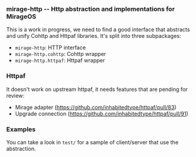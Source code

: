 ### mirage-http -- Http abstraction and implementations for MirageOS

This is a work in progress, we need to find a good interface that abstracts and unify Cohttp and Httpaf libraries.
It's split into three subpackages:

* `mirage-http`: HTTP interface
* `mirage-http.cohttp`: Cohttp wrapper
* `mirage-http.httpaf`: Httpaf wrapper

### Httpaf

It doesn't work on upstream httpaf, it needs features that are pending for review:
- Mirage adapter (https://github.com/inhabitedtype/httpaf/pull/83)
- Upgrade connection (https://github.com/inhabitedtype/httpaf/pull/91)

### Examples

You can take a look in `test/` for a sample of client/server that use the abstraction.

